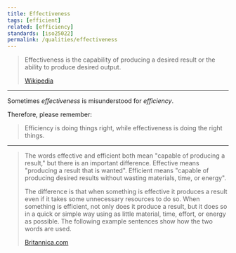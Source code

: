 ```yaml
---
title: Effectiveness
tags: [efficient]
related: [efficiency]
standards: [iso25022]
permalink: /qualities/effectiveness
---
```


>Effectiveness is the capability of producing a desired result or the ability to produce desired output.
>
>[Wikipedia](https://en.wikipedia.org/wiki/Effectiveness)

<hr>

Sometimes _effectiveness_ is misunderstood for _efficiency_.

Therefore, please remember:


>Efficiency is doing things right, while effectiveness is doing the right things.

<hr>

>The words effective and efficient both mean "capable of producing a result," but there is an important difference. Effective means "producing a result that is wanted". Efficient means "capable of producing desired results without wasting materials, time, or energy".
> 
>The difference is that when something is effective it produces a result even if it takes some unnecessary resources to do so. When something is efficient, not only does it produce a result, but it does so in a quick or simple way using as little material, time, effort, or energy as possible. The following example sentences show how the two words are used.
>
>[Britannica.com](https://www.britannica.com/dictionary/eb/qa/How-to-Use-Effective-and-Efficient)
